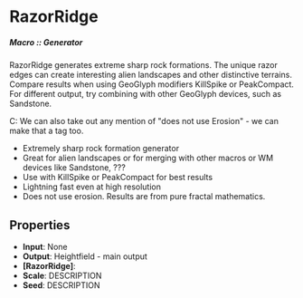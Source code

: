 # RazorRidge

##### Macro :: Generator

RazorRidge generates extreme sharp rock formations. The unique razor edges can create interesting alien landscapes and other distinctive terrains. Compare results when using GeoGlyph modifiers KillSpike or PeakCompact. For different output, try combining with other GeoGlyph devices, such as Sandstone.

C: We can also take out any mention of "does not use Erosion" - we can make that a tag too.

- Extremely sharp rock formation generator
- Great for alien landscapes or for merging with other macros or WM devices like Sandstone, ???
- Use with KillSpike or PeakCompact for best results
- Lightning fast even at high resolution
- Does not use erosion. Results are from pure fractal mathematics.

## Properties
- **Input**: None
- **Output**: Heightfield - main output
- **[RazorRidge]**: 
- **Scale**: DESCRIPTION
- **Seed**: DESCRIPTION



